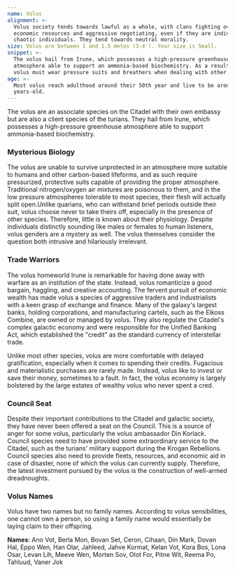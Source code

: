 ```yaml
---
name: Volus
alignment: >-
  Volus society tends towards lawful as a whole, with clans fighting over
  economic resources and aggressive negotiating, even if they are individually
  chaotic individuals. They tend towards neutral morality.
size: Volus are between 1 and 1.5 metes (3-4'). Your size is Small.
snippet: >-
  The volus hail from Irune, which possesses a high-pressure greenhouse
  atmosphere able to support an ammonia-based biochemistry. As a result, the
  volus must wear pressure suits and breathers when dealing with other species.
age: >-
  Most volus reach adulthood around their 50th year and live to be around 200
  years-old.
---
```

The volus are an associate species on the Citadel with their own embassy but are also a client species of the turians. They
hail from Irune, which possesses a high-pressure greenhouse atmosphere able to support ammonia-based biochemistry.

### Mysterious Biology
The volus are unable to survive unprotected in an atmosphere more suitable to humans and other carbon-based lifeforms,
and as such require pressurized, protective suits capable of providing the proper atmosphere. Traditional nitrogen/oxygen
air mixtures are poisonous to them, and in the low pressure atmospheres tolerable to most species, their flesh will actually
split open.Unlike quarians, who can withstand brief periods outside their suit, volus choose never to take theirs off,
especially in the presence of other species. Therefore, little is known about their physiology. Despite individuals distinctly
sounding like males or females to human listeners, volus genders are a mystery as well. The volus themselves consider
the question both intrusive and hilariously irrelevant.

### Trade Warriors
The volus homeworld Irune is remarkable for having done away with warfare as an institution of the state. Instead,
volus romanticize a good bargain, haggling, and creative accounting. The fervent pursuit of economic wealth has
made volus a species of aggressive traders and industrialists with a keen grasp of exchange and finance.
Many of the galaxy's largest banks, holding corporations, and manufacturing cartels, such as the
Elkoss Combine, are owned or managed by volus. They also regulate the Citadel's complex galactic economy and were
responsible for the Unified Banking Act, which established the "credit" as the standard currency of interstellar
trade.

Unlike most other species, volus are more comfortable with delayed gratification, especially when it comes to spending
their credits. Fugacious and materialistic purchases are rarely made. Instead, volus like to invest or save their money,
sometimes to a fault. In fact, the volus economy is largely bolstered by the large estates of wealthy volus who never
spent a cred.

### Council Seat
Despite their important contributions to the Citadel and galactic society, they have never been offered a seat on the
Council. This is a source of anger for some volus, particularly the volus ambassador Din Korlack. Council species need
to have provided some extraordinary service to the Citadel, such as the turians' military support during the
Krogan Rebellions. Council species also need to provide fleets, resources, and economic aid in case of disaster,
none of which the volus can currently supply. Therefore, the latest investment pursued by the volus is the construction
of well-armed dreadnoughts.

### Volus Names
Volus have two names but no family names. According to volus sensibilities, one cannot own a person, so using a family
name would essentially be laying claim to their offspring.

__Names__: Ano Vot, Berla Mon, Bovan Set, Ceron, Cihaan, Din Mark, Dovan Hal, Eppo Wen, Han Olar, Jahleed,
Jahve Kormat, Kelan Vot, Kora Bos, Lona Osar, Levan Lih, Meeve Wen, Morten Sov, Olot For, Pitne Wit, Reema Po, Tahluud, Vaner Jok

<me-source-reference pages="Volus" source="wiki"></me-source-reference>
